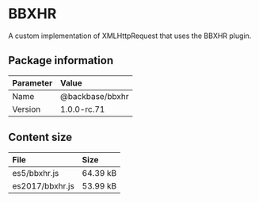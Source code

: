 # BBXHR

A custom implementation of XMLHttpRequest that uses the BBXHR plugin.

<a name="package-information"></a>
## Package information
| Parameter              | Value                    |
|:-----------------------|:-------------------------|
| Name                   | @backbase/bbxhr          |
| Version                | 1.0.0-rc.71              |


<a name="package-content-size"></a>
## Content size
| File                   | Size                     |
|:-----------------------|:-------------------------|
| es5/bbxhr.js           | 64.39 kB                 |
| es2017/bbxhr.js        | 53.99 kB                 |
